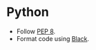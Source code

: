 # Python

- Follow [PEP 8].
- Format code using [Black].

[pep 8]: http://www.python.org/dev/peps/pep-0008/
[Black]: https://github.com/psf/black

